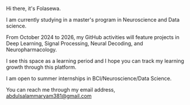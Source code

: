 Hi there, it's Folasewa. 

I am currently studying in a master's program in Neuroscience and Data science.

From October 2024 to 2026, my GitHub activities will feature projects in Deep Learning, Signal Processing, Neural Decoding, and Neuropharmacology.

I see this space as a learning period and I hope you can track my learning growth through this platform.

I am open to summer internships in BCI/Neuroscience/Data Science.


You can reach me through my email address, abdulsalammaryam381@gmail.com

